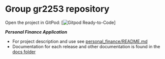 # Group gr2253 repository 

Open the project in GitPod: [![Gitpod Ready-to-Code](https://gitpod.stud.ntnu.no/#https://gitlab.stud.idi.ntnu.no/it1901/groups-2022/gr2253/gr2253/-/tree/master/)]

***Personal Finance Application***

 * For project description and use see [personal_finance/README.md](personal_finance/README.md)
 * Documentation for each release and other documentation is found in the [docs folder](/docs/)

